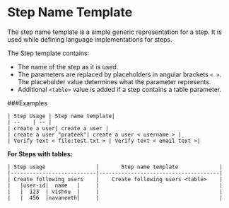 # Step Name Template

The step name template is a simple generic representation for a step. It is used while defining language implementations for steps.


The Step template contains:
* The name of the step as it is used.
* The parameters are replaced by placeholders in angular brackets `< >`. The placeholder value determines what the parameter represents.
* Additional `<table>`  value is added if a step contains a table parameter.

###Examples
```
| Step Usage | Step name template|
| --    | -- |
| create a user| create a user |
| create a user "prateek"| create a user < username > |
| Verify text < file:test.txt > | Verify text < email text >|
```

**For Steps with tables:**
````
| Step usage                |       Step name template             |
|---------------------------|--------------------------------------|
| Create following users    |    Create following users <table>    |
|   |user-id|  name   |     |                                      |
|   |  123  | vishnu  |     |                                      |
|   |  456  |navaneeth|     |                                      |

````



